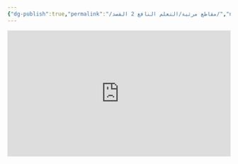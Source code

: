 ```yaml
---
{"dg-publish":true,"permalink":"/مقاطع مرئية/التعلم النافع 2 القصد/","noteIcon":"✨"}
---
```


<div style="display: flex; justify-content: center;">
<iframe style="aspect-ratio: 16 / 9; width: 100% !important;" src="https://www.youtube.com/embed/ET7d4zqvOQU?si=Wvw8savLDFPSEq5h" title="YouTube video player" frameborder="0" allow="accelerometer; autoplay; clipboard-write; encrypted-media; gyroscope; picture-in-picture; web-share" referrerpolicy="strict-origin-when-cross-origin" allowfullscreen></iframe>
</div>
